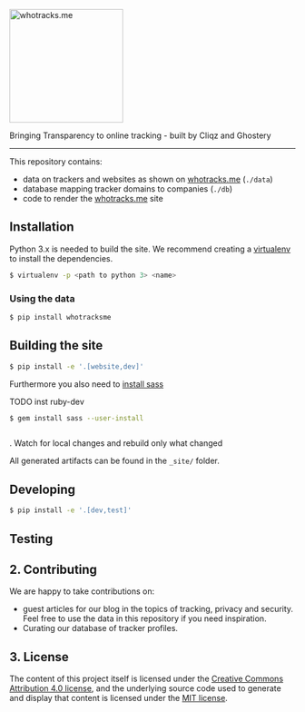 

<img
alt="whotracks.me"
style="width: 200px"
src="https://raw.githubusercontent.com/cliqz-oss/whotracks.me/master/static/img/who-tracksme-logo.png">

Bringing Transparency to online tracking - built by Cliqz and Ghostery

___

This repository contains:

* data on trackers and websites as shown on [whotracks.me](https://whotracks.me) (`./data`)
* database mapping tracker domains to companies (`./db`)
* code to render the [whotracks.me](https://whotracks.me) site


## Installation

Python 3.x is needed to build the site. We recommend creating a
[virtualenv](https://docs.python.org/3/library/venv.html) to install the
dependencies.

```bash
$ virtualenv -p <path to python 3> <name>
```

### Using the data

```sh
$ pip install whotracksme
```

## Building the site

```sh
$ pip install -e '.[website,dev]'
```

Furthermore you also need to [install sass](http://sass-lang.com/install)

TODO
inst ruby-dev
```sh
$ gem install sass --user-install
```

```

```
. Watch for local changes and rebuild only what changed

All generated artifacts can be found in the `_site/` folder.

## Developing

```sh
$ pip install -e '.[dev,test]'
```

## Testing

## 2. Contributing

We are happy to take contributions on:
* guest articles for our blog in the topics of tracking, privacy and security. Feel free to use the data in this repository if you need inspiration.
* Curating our database of tracker profiles.


## 3. License

The content of this project itself is licensed under the [Creative Commons Attribution 4.0 license](https://creativecommons.org/licenses/by/4.0/), and the underlying
source code used to generate and display that content is licensed under the [MIT license](https://github.com/cliqz-oss/whotracks.me/blob/master/LICENSE.md).
